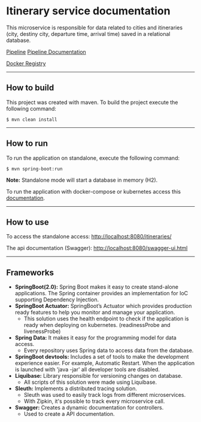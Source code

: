 # Itinerary service documentation

This microservice is responsible for data related to cities and itineraries (city, destiny city, departure time, arrival time) saved in a relational database. 

[Pipeline](https://gitlab.com/itinerary-challenge/itinerary-service/pipelines)
[Pipeline Documentation](https://gitlab.com/itinerary-challenge/itinerary-service/blob/master/docs/pipeline.md)

[Docker Registry](https://gitlab.com/itinerary-challenge/itinerary-service/container_registry)

--- 
## How to build 

This project was created with maven. To build the project execute the following command:

	$ mvn clean install

---
## How to run 

To run the application on standalone, execute the following command:

	$ mvn spring-boot:run

**Note:** Standalone mode will start a database in memory (H2).



To run the application with docker-compose or kubernetes access this [documentation](https://gitlab.com/itinerary-challenge/devops).

---
## How to use

To access the standalone access: [http://localhost:8080/itineraries/](http://localhost:8080/itineraries/)

The api documentation (Swagger): [http://localhost:8080/swagger-ui.html](http://localhost:8080/swagger-ui.html)

---
## Frameworks

- **SpringBoot(2.0):** Spring Boot makes it easy to create stand-alone applications. The Spring container provides an implementation for IoC supporting Dependency Injection.
- **SpringBoot Actuator:** SpringBoot’s Actuator which provides production ready features to help you monitor and manage your application.
	- This solution uses the health endpoint to check if the application is ready when deploying on kubernetes. (readinessProbe and livenessProbe)
- **Spring Data:** It makes it easy for the programming model for data access.
	- Every repository uses Spring data to access data from the database.
- **SpringBoot devtools:** Includes a set of tools to make the development experience easier. For example, Automatic Restart. When the application is launched with 'java -jar' all developer tools are disabled.
- **Liquibase:** Library responsible for versioning changes on database.
	- All scripts of this solution were made using Liquibase.
- **Sleuth:** Implements a distributed tracing solution.
	- Sleuth was used to easily track logs from different microservices.
	- With Zipkin, it's possible to track every microservice call. 
- **Swagger:** Creates a dynamic documentation for controllers.
	- Used to create a API documentation.

